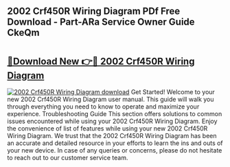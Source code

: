 ## 2002 Crf450R Wiring Diagram PDf Free Download - Part-ARa Service Owner Guide CkeQm

# <h2><a href="http://dfhl3r7.blite.top/?on=2002+Crf450R+Wiring+Diagram">🔗Download New 👉🔴 2002 Crf450R Wiring Diagram</a></h2>

[![2002 Crf450R Wiring Diagram download](https://i.imgur.com/lujVjoI.png)](http://dfhl3r7.blite.top/?on=2002+Crf450R+Wiring+Diagram)
Get Started! Welcome to your new 2002 Crf450R Wiring Diagram user manual. This guide will walk you through everything you need to know to operate and maximize your experience. Troubleshooting Guide This section offers solutions to common issues encountered while using your 2002 Crf450R Wiring Diagram. Enjoy the convenience of list of features while using your new 2002 Crf450R Wiring Diagram. We trust that the 2002 Crf450R Wiring Diagram has been an accurate and detailed resource in your efforts to learn the ins and outs of your new device. In case of any queries or concerns, please do not hesitate to reach out to our customer service team.
